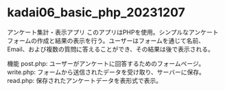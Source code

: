 # kadai06_basic_php_20231207


アンケート集計・表示アプリ
このアプリはPHPを使用。シンプルなアンケートフォームの作成と結果の表示を行う。ユーザーはフォームを通じて名前、Email、および複数の質問に答えることができ、その結果は後で表示される。

機能
post.php: ユーザーがアンケートに回答するためのフォームページ。
write.php: フォームから送信されたデータを受け取り、サーバーに保存。
read.php: 保存されたアンケートデータを表形式で表示。
